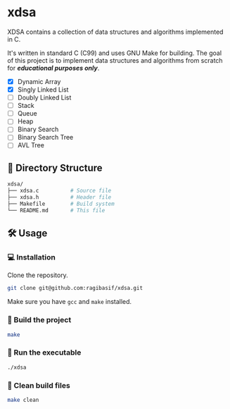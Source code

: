 # xdsa

XDSA contains a collection of data structures and algorithms implemented in C.

It's written in standard C (C99) and uses GNU Make for building. The goal of this project is to implement data structures and algorithms from scratch for ***educational purposes only***.

- [x] Dynamic Array
- [x] Singly Linked List
- [ ] Doubly Linked List
- [ ] Stack
- [ ] Queue
- [ ] Heap
- [ ] Binary Search
- [ ] Binary Search Tree
- [ ] AVL Tree

## 📁 Directory Structure

```bash
xdsa/
├── xdsa.c          # Source file
├── xdsa.h          # Header file
├── Makefile        # Build system
└── README.md       # This file
```

## 🛠️ Usage

### 💻 Installation

Clone the repository.

```bash
git clone git@github.com:ragibasif/xdsa.git
```

Make sure you have `gcc` and `make` installed.

### 🔧 Build the project

```bash
make
```

### 🏃 Run the executable

```bash
./xdsa
```

### 🧹 Clean build files

```bash
make clean
```
